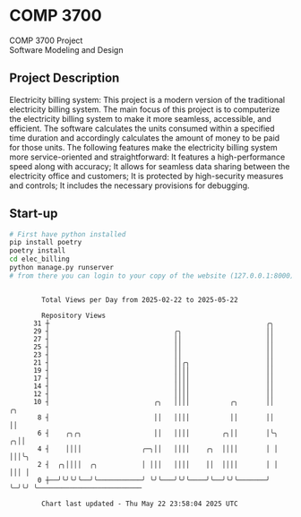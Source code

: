 # COMP 3700
COMP 3700 Project  
Software Modeling and Design
## Project Description
Electricity billing system: This project is a modern version of the traditional electricity billing system. The main focus of this project is to computerize the electricity billing system to make it more seamless, accessible, and efficient. The software calculates the units consumed within a specified time duration and accordingly calculates the amount of money to be paid for those units. The following features make the electricity billing system more service-oriented and straightforward: It features a high-performance speed along with accuracy; It allows for seamless data sharing between the electricity office and customers; It is protected by high-security measures and controls; It includes the necessary provisions for debugging.

## Start-up
```bash
# First have python installed
pip install poetry
poetry install
cd elec_billing
python manage.py runserver
# from there you can login to your copy of the website (127.0.0.1:8000), default creds are admin/admin
```

```

        Total Views per Day from 2025-02-22 to 2025-05-22

        Repository Views
      31 ┼                                                      ╭╮
      29 ┤                               ╭╮                     ││
      27 ┤                               ││                     ││
      25 ┤                               ││                     ││
      23 ┤                               ││                     ││
      21 ┤                               ││╭╮                   ││
      19 ┤                               ││││                   ││
      17 ┤                               ││││                   ││
      14 ┤                               ││││                   ││
      12 ┤                               ││││                   ││
      10 ┤                          ╭╮   ││││          ╭╮       ││    ╭╮
       8 ┤                          ││   ││││          ││       ││    ││
       6 ┤    ╭╮╭╮                  ││   ││││        ╭╮││       │╰╮ ╭╮││
       4 ┤    ││││               ╭─╮││   ││││    ╭╮  ││││       │ │ │││╰╮
       2 ┤  ╭╮││││  ╭╮           │ │││   ││││    ││  ││││       │ │ │││ │
       0 ┼──╯╰╯╰╯╰──╯╰───────────╯ ╰╯╰───╯╰╯╰────╯╰──╯╰╯╰───────╯ ╰─╯╰╯ ╰──────────────────────────

        Chart last updated - Thu May 22 23:58:04 2025 UTC
        
```
